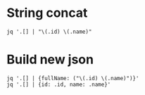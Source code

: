 # String concat
````
jq '.[] | "\(.id) \(.name)"
````
# Build new json
````
jq '.[] | {fullName: ("\(.id) \(.name)")}'
jq '.[] | {id: .id, name: .name}'
````
